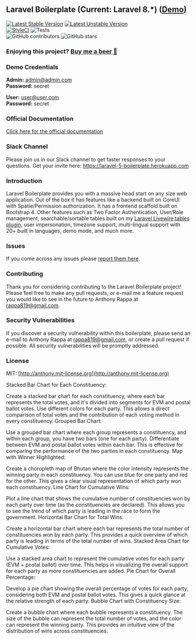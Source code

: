 ## Laravel Boilerplate (Current: Laravel 8.*) ([Demo](https://demo.laravel-boilerplate.com))

[![Latest Stable Version](https://poser.pugx.org/rappasoft/laravel-boilerplate/v/stable)](https://packagist.org/packages/rappasoft/laravel-boilerplate)
[![Latest Unstable Version](https://poser.pugx.org/rappasoft/laravel-boilerplate/v/unstable)](https://packagist.org/packages/rappasoft/laravel-boilerplate) 
<br/>
[![StyleCI](https://styleci.io/repos/30171828/shield?style=plastic)](https://github.styleci.io/repos/30171828)
![Tests](https://github.com/rappasoft/laravel-boilerplate/workflows/Tests/badge.svg?branch=master)
<br/>
![GitHub contributors](https://img.shields.io/github/contributors/rappasoft/laravel-boilerplate.svg)
![GitHub stars](https://img.shields.io/github/stars/rappasoft/laravel-boilerplate.svg?style=social)

### Enjoying this project? [Buy me a beer 🍺](https://www.buymeacoffee.com/rappasoft)

### Demo Credentials

**Admin:** admin@admin.com  
**Password:** secret

**User:** user@user.com  
**Password:** secret

### Official Documentation

[Click here for the official documentation](http://laravel-boilerplate.com)

### Slack Channel

Please join us in our Slack channel to get faster responses to your questions. Get your invite here: https://laravel-5-boilerplate.herokuapp.com

### Introduction

Laravel Boilerplate provides you with a massive head start on any size web application. Out of the box it has features like a backend built on CoreUI with Spatie/Permission authorization. It has a frontend scaffold built on Bootstrap 4. Other features such as Two Factor Authentication, User/Role management, searchable/sortable tables built on my [Laravel Livewire tables plugin](https://github.com/rappasoft/laravel-livewire-tables), user impersonation, timezone support, multi-lingual support with 20+ built in languages, demo mode, and much more.

### Issues

If you come across any issues please [report them here](https://github.com/rappasoft/laravel-boilerplate/issues).

### Contributing

Thank you for considering contributing to the Laravel Boilerplate project! Please feel free to make any pull requests, or e-mail me a feature request you would like to see in the future to Anthony Rappa at rappa819@gmail.com.

### Security Vulnerabilities

If you discover a security vulnerability within this boilerplate, please send an e-mail to Anthony Rappa at rappa819@gmail.com, or create a pull request if possible. All security vulnerabilities will be promptly addressed.

### License

MIT: [http://anthony.mit-license.org](http://anthony.mit-license.org)



Stacked Bar Chart for Each Constituency:

Create a stacked bar chart for each constituency, where each bar represents the total votes, and it's divided into segments for EVM and postal ballot votes. Use different colors for each party. This allows a direct comparison of total votes and the contribution of each voting method in every constituency.
Grouped Bar Chart:

Use a grouped bar chart where each group represents a constituency, and within each group, you have two bars (one for each party). Differentiate between EVM and postal ballot votes within each bar. This is effective for comparing the performance of the two parties in each constituency.
Map with Winner Highlighted:

Create a choropleth map of Bhutan where the color intensity represents the winning party in each constituency. You can use blue for one party and red for the other. This gives a clear visual representation of which party won each constituency.
Line Chart for Cumulative Wins:

Plot a line chart that shows the cumulative number of constituencies won by each party over time (as the constituencies are declared). This allows you to see the trend of which party is leading in the race to form the government.
Horizontal Bar Chart for Total Wins:

Create a horizontal bar chart where each bar represents the total number of constituencies won by each party. This provides a quick overview of which party is leading in terms of the total number of wins.
Stacked Area Chart for Cumulative Votes:

Use a stacked area chart to represent the cumulative votes for each party (EVM + postal ballot) over time. This helps in visualizing the overall support for each party as more constituencies are added.
Pie Chart for Overall Percentage:

Develop a pie chart showing the overall percentage of votes for each party, considering both EVM and postal ballot votes. This gives a quick glance at the relative strength of each party.
Bubble Chart with Constituency Size:

Create a bubble chart where each bubble represents a constituency. The size of the bubble can represent the total number of votes, and the color can represent the winning party. This provides an intuitive view of the distribution of wins across constituencies.
